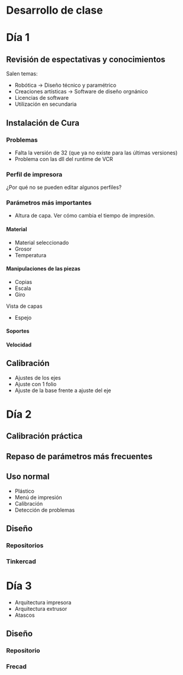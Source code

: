 # Desarrollo de clase

# Día 1

## Revisión de espectativas y conocimientos
Salen temas:
* Robótica -> Diseño técnico y paramétrico
* Creaciones artísticas -> Software de diseño orgnánico
* Licencias de software
* Utilización en secundaria

## Instalación de Cura

### Problemas
* Falta la versión de 32 (que ya no existe para las últimas versiones)
* Problema con las dll del runtime de VCR

### Perfil de impresora

¿Por qué no se pueden editar algunos perfiles?

### Parámetros más importantes

* Altura de capa. Ver cómo cambia el tiempo de impresión.

#### Material
* Material seleccionado
* Grosor
* Temperatura

#### Manipulaciones de las piezas
* Copias
* Escala
* Giro

Vista de capas

* Espejo

#### Soportes

#### Velocidad


## Calibración

* Ajustes de los ejes
* Ajuste con 1 folio
* Ajuste de la base frente a ajuste del eje

# Día 2

## Calibración práctica

## Repaso de parámetros más frecuentes

## Uso normal
* Plástico
* Menú de impresión
* Calibración
* Detección de problemas

## Diseño

### Repositorios

### Tinkercad

# Día 3

* Arquitectura impresora
* Arquitectura extrusor
* Atascos

## Diseño

### Repositorio

### Frecad
